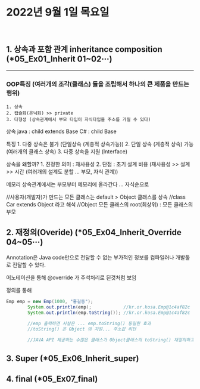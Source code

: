 # 2022년 9월 1일  목요일
<br>


## 1. 상속과 포함 관계 inheritance composition  (*05_Ex01_Inherit 01~02···)
---

### OOP특징 (여러개의 조각(클래스) 들을 조립해서 하나의 큰 제품을 만드는 행위)
    1. 상속
    2. 캡슐화(은닉화) >> private
    3. 다형성 (상속관계에서 부모 타입이 자식타입을 주소를 가질 수 있다)

상속
    java : child extends Base
    C#	 : child Base

특징
    1. 다중 상속은 불가 (단일상속 (계층적 상속가능))
    2. 단일 상속 (계층적 상속) 가능 (여러개의 클래스 상속)
    3. 다중 상속을 지원 (Interface)

상속을 왜할까?
    1. 진정한 의미 : 재사용성
    2. 단점 : 초기 설계 비용 (재사용성 >> 설계 >> 시간 (여러개의 설계도 분할 ... 부모, 자식 관계))

메모리
    상속관계에서는 부모부터 메모리에 올라간다 ... 자식순으로

//사용자(개발자)가 만드는 모든 클래스는 default > Object 클래스를 상속
//class Car extends Object 라고 해석
//Object 모든 클래스의 root(최상위) : 모든 클래스의 부모


## 2. 재정의(Overide) (*05_Ex04_Inherit_Override 04~05···)

Annotation은 Java code만으로 전달할 수 없는 부가적인 정보를 컴파일러나 개발툴로 전달할 수 있다.

어노테이션을 통해 @override 가 주석처리로 된것처럼 보임

정의를 통해 
```java
Emp emp = new Emp(1000, "홍길동");
		System.out.println(emp);			//kr.or.kosa.Emp@1c4af82c
		System.out.println(emp.toString()); //kr.or.kosa.Emp@1c4af82c
		
		//emp 출력하면 사실은 ... emp.toString() 동일한 효과
		//toString() 은 Object 의 자원... 주소값 리턴

        //JAVA API 제공하는 수많은 클래스가 Object클래스의 toString() 재정의하고 있다.
```


## 3. Super (*05_Ex06_Inherit_super)


## 4. final (*05_Ex07_final)

